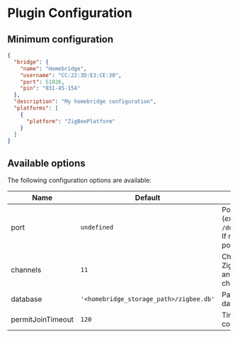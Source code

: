 # Plugin Configuration

## Minimum configuration

```json
{
  "bridge": {
    "name": "Homebridge",
    "username": "CC:22:3D:E3:CE:30",
    "port": 51826,
    "pin": "031-45-154"
  },
  "description": "My homebridge configuration",
  "platforms": [
    {
      "platform": "ZigBeePlatform"
    }
  ]
}
```

## Available options

The following configuration options are available:

| Name              | Default         | Description                                                                                                                      |
|-------------------|-----------------------------------------|----------------------------------------------------------------------------------------------------------|
| port              | `undefined`                             | Port for USB stick (_example_: `/dev/tty.usbmodem144`). If not set, it tries to find port automatically. |
| channels          | `11`                                    | Channel for your ZigBee dongle. Can be an array of possible channels: `[11, 20]`.                        |
| database          | `'<homebridge_storage_path>/zigbee.db'` | Path to zigbee database.                                                                                 |
| permitJoinTimeout | `120`                                   | Timeout of permit join command (seconds).                                                                |
